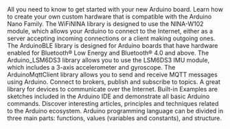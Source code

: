 <EssentialsColumn title="First Steps">
  <EssentialElement title="Quickstart Guide" type="getting-started" link="/software/ide-v2/tutorials/ide-v2-board-manager">
    All you need to know to get started with your new Arduino board.
  </EssentialElement>

  <EssentialElement title="Nano Hardware Design Guide" type="tutorial" link="/learn/hardware/nano-pcb-guide">
    Learn how to create your own custom hardware that is compatible with the Arduino Nano Family.
  </EssentialElement>

</EssentialsColumn>

<EssentialsColumn title="Suggested Libraries">

<EssentialElement title="WiFiNINA" type="library" link="https://www.arduino.cc/en/Reference/WiFiNINA">
    The WiFiNINA library is designed to use the NINA-W102 module, which allows your Arduino to connect to the Internet, either as a server accepting incoming connections or a client making outgoing ones.
  </EssentialElement>

  <EssentialElement title="ArduinoBLE" type="library" link="https://www.arduino.cc/en/Reference/ArduinoBLE">
The ArduinoBLE library is designed for Arduino boards that have hardware enabled for Bluetooth® Low Energy and Bluetooth® 4.0 and above. 
  </EssentialElement>

<EssentialElement title="Arduino_LSM6DS3" type="library" link="https://www.arduino.cc/en/Reference/ArduinoLSM6DS3">
The Arduino_LSM6DS3 library allows you to use the LSM6DS3 IMU module, which includes a 3-axis accelerometer and gyroscope.  
</EssentialElement>

  <EssentialElement title="ArduinoMqttClient" type="library" link="https://www.arduino.cc/reference/en/libraries/arduinomqttclient/">
    The ArduinoMqttClient library allows you to send and receive MQTT messages using Arduino. Connect to brokers, publish and subscribe to topics. A great library for devices to communicate over the Internet.
  </EssentialElement>

</EssentialsColumn>

<EssentialsColumn title="Arduino Basics">
  <EssentialElement title="Built-in Examples" type="tutorial" link="/built-in-examples/">
    Built-in Examples are sketches included in the Arduino IDE and demonstrate all basic Arduino commands. 
  </EssentialElement>
  <EssentialElement title="Learn" type="resource" link="/learn/">
    Discover interesting articles, principles and techniques related to the Arduino ecosystem.
  </EssentialElement>
  <EssentialElement title="Language References" type="resource" link="https://www.arduino.cc/reference/en/">
  Arduino programming language can be divided in three main parts: functions, values (variables and constants), and structure.
  </EssentialElement>
</EssentialsColumn>